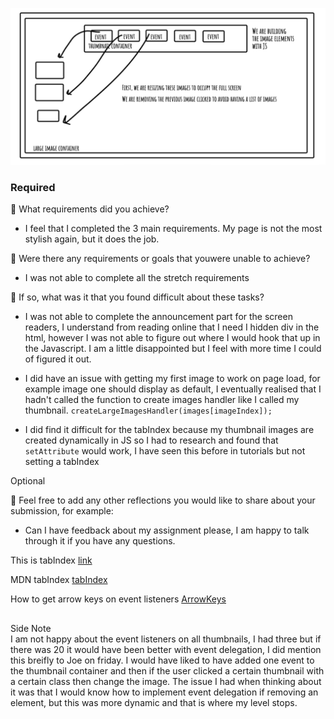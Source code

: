 ![image of wireframe](wireframe.webp)

### Required

🎯 What requirements did you achieve?

- I feel that I completed the 3 main requirements. My page is not the most stylish again, but it does the job.

🎯 Were there any requirements or goals that youwere unable to achieve?

- I was not able to complete all the stretch requirements

🎯 If so, what was it that you found difficult about these tasks?

- I was not able to complete the announcement part for the screen readers, I understand from reading online that I need I hidden div in the html, however I was not able to figure out where I would hook that up in the Javascript. I am a little disappointed but I feel with more time I could of figured it out.

- I did have an issue with getting my first image to work on page load, for example image one should display as default, I eventually realised that I hadn't called the function to create images handler like I called my thumbnail.
  `createLargeImagesHandler(images[imageIndex]);`

- I did find it difficult for the tabIndex because my thumbnail images are created dynamically in JS so I had to research and found that `setAttribute` would work, I have seen this before in tutorials but not setting a tabIndex

Optional

🏹 Feel free to add any other reflections you would like to share about your submission, for example:

- Can I have feedback about my assignment please, I am happy to talk through it if you have any questions.

This is tabIndex [link](https://tetralogical.com/blog/2024/04/04/when-to-use-tabindex-0/#:~:text=You%20need%20to%20apply%20tabindex,content%20using%20the%20arrow%20keys.)

MDN tabIndex [tabIndex](https://developer.mozilla.org/en-US/docs/Web/API/Element/setAttribute)

How to get arrow keys on event listeners [ArrowKeys](https://plainenglish.io/blog/how-to-detect-arrow-key-presses-in-javascript-2c38192de0e8)

##

Side Note  
I am not happy about the event listeners on all thumbnails, I had three but if there was 20 it would have been better with event delegation, I did mention this breifly to Joe on friday. I would have liked to have added one event to the thumbnail container and then if the user clicked a certain thumbnail with a certain class then change the image. The issue I had when thinking about it was that I would know how to implement event delegation if removing an element, but this was more dynamic and that is where my level stops.
